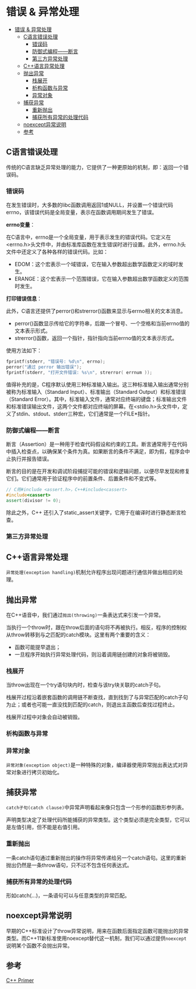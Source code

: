 # 错误 & 异常处理

- [错误 \& 异常处理](#错误--异常处理)
  - [C语言错误处理](#c语言错误处理)
    - [错误码](#错误码)
    - [防御式编程——断言](#防御式编程断言)
    - [第三方异常处理](#第三方异常处理)
  - [C++语言异常处理](#c语言异常处理)
  - [抛出异常](#抛出异常)
    - [栈展开](#栈展开)
    - [析构函数与异常](#析构函数与异常)
    - [异常对象](#异常对象)
  - [捕获异常](#捕获异常)
    - [重新抛出](#重新抛出)
    - [捕获所有异常的处理代码](#捕获所有异常的处理代码)
  - [noexcept异常说明](#noexcept异常说明)
  - [参考](#参考)

## C语言错误处理

传统的C语言缺乏异常处理的能力，它提供了一种更原始的机制，即：返回一个错误码。

### 错误码

在发生错误时，大多数的libc函数调用返回1或NULL，并设置一个错误代码errno，该错误代码是全局变量，表示在函数调用期间发生了错误。

**errno变量**：

在C语言中，errno是一个全局变量，用于表示发生的错误代码。它定义在<errno.h>头文件中，并由标准库函数在发生错误时进行设置。此外，errno.h头文件中还定义了各种各样的错误代码。比如：

- EDOM：这个宏表示一个域错误，它在输入参数超出数学函数定义的域时发生。
- ERANGE：这个宏表示一个范围错误，它在输入参数超出数学函数定义的范围时发生。

**打印错误信息**：

此外，C语言还提供了perror()和strerror()函数来显示与errno相关的文本消息。

- perror()函数显示传给它的字符串，后跟一个冒号、一个空格和当前errno值的文本表示形式。
- strerror()函数，返回一个指针，指针指向当前errno值的文本表示形式。

使用方法如下：

``` c
fprintf(stderr, "错误号: %d\n", errno);
perror("通过 perror 输出错误");
fprintf(stderr, "打开文件错误: %s\n", strerror( errnum ));
```

值得补充的是，C程序默认使用三种标准输入输出。这三种标准输入输出通常分别被称为标准输入（Standard Input）、标准输出（Standard Output）和标准错误（Standard Error）。其中，标准输入文件，通常对应终端的键盘；标准输出文件和标准错误输出文件，这两个文件都对应终端的屏幕。在<stdio.h>头文件中，定义了stdin、stdout、stderr三种宏，它们通常是一个FILE*指针。

### 防御式编程——断言

断言（Assertion）是一种用于检查代码假设和约束的工具。断言通常用于在代码中插入检查点，以确保某个条件为真。如果断言的条件不满足，即为假，程序会中止执行并报告错误。

断言的目的是在开发和调试阶段捕捉可能的错误和逻辑问题，以便尽早发现和修复它们。它们通常用于验证程序中的前置条件、后置条件和不变式等。

``` c++
// C用#include <assert.h>，C++#include<cassert> 
#include<cassert> 
assert(divisor != 0);
```

除此之外，C++ 还引入了static_assert关键字，它用于在编译时进行静态断言检查。

### 第三方异常处理

## C++语言异常处理

`异常处理(exception handling)`机制允许程序出现问题进行通信并做出相应的处理。

## 抛出异常

在C++语音中，我们通过`抛出(throwing)`一条表达式来引发一个异常。

当执行一个throw时，跟在throw后面的语句将不再被执行。相反，程序的控制权从throw转移到与之匹配的catch模块。这里有两个重要的含义：

- 函数可能提早退出；
- 一旦程序开始执行异常处理代码，则沿着调用链创建的对象将被销毁。

### 栈展开

当throw出现在一个try语句块内时，检查与该try块关联的catch子句。

栈展开过程沿着嵌套函数的调用链不断查找，直到找到了与异常匹配的catch子句为止；或者也可能一直没找到匹配的catch，则退出主函数后查找过程终止。

栈展开过程中对象会自动被销毁。

### 析构函数与异常

### 异常对象

`异常对象(exception object)`是一种特殊的对象，编译器使用异常抛出表达式对异常对象进行拷贝初始化。

## 捕获异常

`catch子句(catch clause)`中异常声明看起来像只包含一个形参的函数形参列表。

声明类型决定了处理代码所能捕获的异常类型。这个类型必须是完全类型，它可以是左值引用，但不能是右值引用。

### 重新抛出

一条catch语句通过重新抛出的操作将异常传递给另一个catch语句。这里的重新抛出仍然是一条throw语句，只不过不包含任何表达式。

### 捕获所有异常的处理代码

形如catch(...)，一条语句可以与任意类型的异常匹配。

## noexcept异常说明

早期的C++标准设计了throw异常说明，用来在函数后面指定函数可能抛出的异常类型。而C++11新标准使用noexcept替代这一机制，我们可以通过提供`noexcept`说明某个函数不会抛出异常。

## 参考

[C++ Primer](https://zhjwpku.com/assets/pdf/books/C++.Primer.5th.Edition_2013.pdf)
